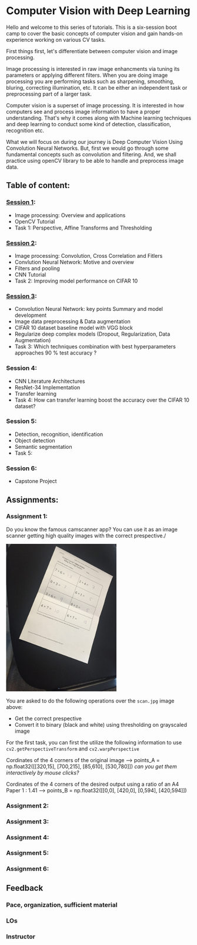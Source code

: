 # Computer Vision with Deep Learning

Hello and welcome to this series of tutorials. This is a six-session boot camp to cover the basic concepts of computer vision and gain hands-on experience working on various CV tasks.

First things first, let's differentiate between computer vision and image processing.

Image processing is interested in raw image enhancments via tuning its parameters or applying different filters. When you are doing image processing you are performing tasks such as sharpening, smoothing, bluring, correcting illumination, etc. It can be either an independent task or preprocessing part of a larger task.

Computer vision is a superset of image processing. It is interested in how computers see and process image information to have a proper understanding. That's why it comes along with Machine learning techniques and deep learning to conduct some kind of detection, classification, recognition etc.

What we will focus on during our journey is Deep Computer Vision Using Convolution Neural Networks. But, first we would go through some fundamental concepts such as convolution and filtering. And, we shall practice using openCV library to be able to handle and preprocess image data.

## Table of content:

### [Session 1](./Session1.ipynb):
- Image processing: Overview and applications
- OpenCV Tutorial
- Task 1: Perspective, Affine Transforms and Thresholding
### [Session 2](./Session2.ipynb):
- Image processing: Convolution, Cross Correlation and Fitlers
- Convlution Neural Network: Motive and overview
- Filters and pooling
- CNN Tutorial
- Task 2: Improving model performance on CIFAR 10
### [Session 3](./Session3.ipynb):
- Convolution Neural Network: key points Summary and model development
- Image data preprocessing & Data augmentation
- CIFAR 10 dataset baseline model with VGG block
- Regularize deep complex models (Dropout, Regularization, Data Augmentation) 
- Task 3: Which techniques combination with best hyperparameters approaches 90 % test accuracy ?
### Session 4:
- CNN Literature Architectures
- ResNet-34 Implementation
- Transfer learning
- Task 4: How can transfer learning boost the accuracy over the CIFAR 10 dataset?
### Session 5:
- Detection, recognition, identification 
- Object detection
- Semantic segmentation
- Task 5:
### Session 6:
- Capstone Project

## Assignments:

### Assignment 1:

Do you know the famous camscanner app? You can use it as an image scanner getting high quality images with the correct prespective./

<img src="./images/scan.jpg" hight= "300" width= "300"/>


You are asked to do the following operations over the `scan.jpg` image above:
- Get the correct prespective
- Convert it to binary (black and white) using thresholding on grayscaled image

For the first task, you can first the utilize the following information to use `cv2.getPerspectiveTransform` and `cv2.warpPerspective`

Cordinates of the 4 corners of the original image --> points_A = np.float32([[320,15], [700,215], [85,610], [530,780]]) *can you get them interactively by mouse clicks?*

Cordinates of the 4 corners of the desired output using a ratio of an A4 Paper 1 : 1.41 --> points_B = np.float32([[0,0], [420,0], [0,594], [420,594]])

### Assignment 2:
### Assignment 3:
### Assignment 4:
### Assignment 5:
### Assignment 6:

## Feedback

### Pace, organization, sufficient material
### LOs
### Instructor

